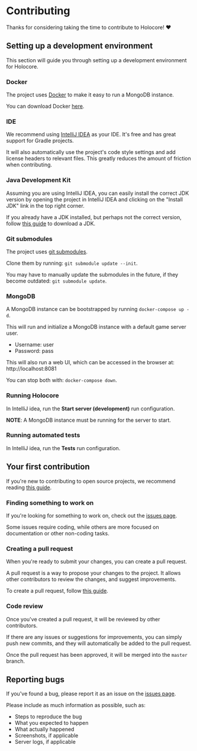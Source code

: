 # Contributing
Thanks for considering taking the time to contribute to Holocore! :heart:

## Setting up a development environment
This section will guide you through setting up a development environment for Holocore.

### Docker
The project uses [Docker](https://www.docker.com) to make it easy to run a MongoDB instance.

You can download Docker [here](https://www.docker.com/get-started).

### IDE
We recommend using [IntelliJ IDEA](https://www.jetbrains.com/idea/download) as your IDE. It's free and has great support for Gradle projects.

It will also automatically use the project's code style settings and add license headers to relevant files.
This greatly reduces the amount of friction when contributing.

### Java Development Kit
Assuming you are using IntelliJ IDEA, you can easily install the correct JDK version by opening the project in IntelliJ IDEA and clicking on the "Install JDK" link in the top right corner.

If you already have a JDK installed, but perhaps not the correct version, follow [this guide](https://www.jetbrains.com/help/idea/sdk.html#define-sdk) to download a JDK.

### Git submodules
The project uses [git submodules](https://git-scm.com/book/en/v2/Git-Tools-Submodules).

Clone them by running: `git submodule update --init`.

You may have to manually update the submodules in the future, if they become outdated: `git submodule update`.

### MongoDB
A MongoDB instance can be bootstrapped by running `docker-compose up -d`.

This will run and initialize a MongoDB instance with a default game server user.
* Username: user
* Password: pass

This will also run a web UI, which can be accessed in the browser at: http://localhost:8081

You can stop both with: `docker-compose down`.

### Running Holocore
In IntelliJ idea, run the **Start server (development)** run configuration.

**NOTE**: A MongoDB instance must be running for the server to start.

### Running automated tests
In IntelliJ idea, run the **Tests** run configuration.

## Your first contribution
If you're new to contributing to open source projects, we recommend reading [this guide](https://opensource.guide/how-to-contribute/).

### Finding something to work on
If you're looking for something to work on, check out the [issues page](https://github.com/ProjectSWGCore/Holocore/issues).

Some issues require coding, while others are more focused on documentation or other non-coding tasks.

### Creating a pull request
When you're ready to submit your changes, you can create a pull request.

A pull request is a way to propose your changes to the project. It allows other contributors to review the changes, and suggest improvements.

To create a pull request, follow [this guide](https://help.github.com/en/github/collaborating-with-issues-and-pull-requests/creating-a-pull-request).

### Code review
Once you've created a pull request, it will be reviewed by other contributors.

If there are any issues or suggestions for improvements, you can simply push new commits, and they will automatically be added to the pull request.

Once the pull request has been approved, it will be merged into the `master` branch.

## Reporting bugs
If you've found a bug, please report it as an issue on the [issues page](https://github.com/ProjectSWGCore/Holocore/issues).

Please include as much information as possible, such as:
* Steps to reproduce the bug
* What you expected to happen
* What actually happened
* Screenshots, if applicable
* Server logs, if applicable
